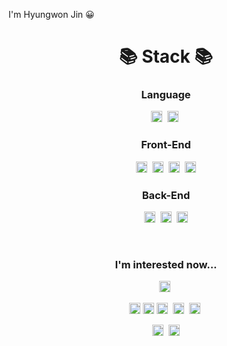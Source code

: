 I'm Hyungwon Jin 😀


<h1 align="center">📚 Stack 📚</h1>

<h3 align="center">Language</h3>

<p align="center">
  <img src="https://img.shields.io/badge/Javascript-323330?style=flat-square&logo=JavaScript&logoColor=f0db4f" height="18" />&nbsp
  <img src="https://img.shields.io/badge/Python-306998?style=flat-square&logo=Python&logoColor=ebebeb" height="18" />&nbsp
</p>

<h3 align="center">Front-End</h3>

<p align="center">
  <img src="https://img.shields.io/badge/HTML5-f06529?style=flat-square&logo=HTML5&logoColor=ebebeb" height="18" />&nbsp
  <img src="https://img.shields.io/badge/CSS3-1572b6?style=flat-square&logo=CSS3&logoColor=ebebeb" height="18" />&nbsp
  <img src="https://img.shields.io/badge/Sass-cc6699?style=flat-square&logo=Sass&logoColor=ebebeb" height="18" />&nbsp
  <img src="https://img.shields.io/badge/Pug-a86454?style=flat-square&logo=Pug&logoColor=ebebeb" height="18" /> 
</p>

<h3 align="center">Back-End</h3>

<p align="center">
  <img src="https://img.shields.io/badge/Node.js-339933?style=flat-square&logo=Node.js&logoColor=ebebeb" height="18" />&nbsp
  <img src="https://img.shields.io/badge/Express-323330?style=flat-square&logo=Express&logoColor=ebebeb" height="18" />&nbsp
  <img src="https://img.shields.io/badge/MongoDB-47A248?style=flat-square&logo=MongoDB&logoColor=ebebeb" height="18" />
</p>

<br />

<h3 align="center">I'm interested now...</h3>

<p align="center">  
  <img src="https://img.shields.io/badge/TypeScript-3178c6?style=flat-square&logo=TypeScript&logoColor=ebebeb" height="18" />&nbsp 
</p>

<p align="center">  
  <img src="https://img.shields.io/badge/React-61abcb?style=flat-square&logo=React&logoColor=ebebeb" height="18" />
  <img src="https://img.shields.io/badge/React Native-61abcb?style=flat-square&logo=React&logoColor=ebebeb" height="18" />
  <img src="https://img.shields.io/badge/Redux-764abc?style=flat-square&logo=Redux&logoColor=ebebeb" height="18" />&nbsp
  <img src="https://img.shields.io/badge/Next.js-black?style=flat-square&logo=Next.js&logoColor=ebebeb" height="18" />&nbsp
  <img src="https://img.shields.io/badge/GraphQL-e10098?style=flat-square&logo=GraphQL&logoColor=ebebeb" height="18" />&nbsp
</p>

<p align="center">
  <img src="https://img.shields.io/badge/MySQL-4479a1?style=flat-square&logo=MySQL&logoColor=ebebeb" height="18" />&nbsp
  <img src="https://img.shields.io/badge/Nest.js-e02342?style=flat-square&logo=NestJS&logoColor=ebebeb" height="18" />
</p>

<br />


